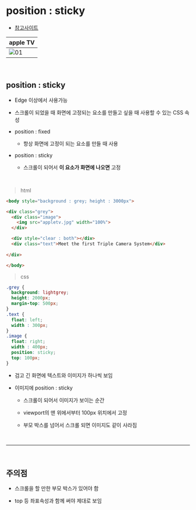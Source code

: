 # position : sticky
- [참고사이트](apple.com/apple-tv-4k)


|apple TV|
|-|
|![01](https://github.com/user-attachments/assets/6ec44212-893b-4a9a-b179-2183d819c09e)|

<br>

position : sticky 
---
- Edge 이상에서 사용가능

- 스크롤이 되었을 때 화면에 고정되는 요소를 만들고 싶을 때 사용할 수 있는 CSS 속성

- position : fixed 

    - 항상 화면에 고정이 되는 요소를 만들 때 사용

- position : sticky

    - 스크롤이 되어서 **이 요소가 화면에 나오면** 고정

<br>

> html
```html
<body style="background : grey; height : 3000px">

<div class="grey">
  <div class="image">
    <img src="appletv.jpg" width="100%">
  </div>

  <div style="clear : both"></div>
  <div class="text">Meet the first Triple Camera System</div>
    
</div>

</body>
```

> css
```css
.grey {
  background: lightgrey;
  height: 2000px;
  margin-top: 500px;
}
.text {
  float: left;
  width : 300px;
}
.image {
  float: right;
  width : 400px;
  position: sticky;
  top: 100px;
}
```
- 검고 긴 화면에 텍스트와 이미지가 하나씩 보임

- 이미지에 position : sticky

    - 스크롤이 되어서 이미지가 보이는 순간

    - viewport의 맨 위에서부터 100px 위치에서 고정

    - 부모 박스를 넘어서 스크롤 되면 이미지도 같이 사라짐

<br>

---

<br>

주의점
---

- 스크롤을 할 만한 부모 박스가 있어야 함

- top 등 좌표속성과 함께 써야 제대로 보임


<br>

